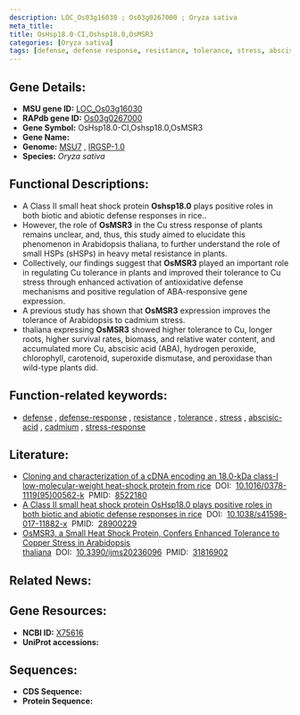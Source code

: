 ```yaml
---
description: LOC_Os03g16030 ; Os03g0267000 ; Oryza sativa
meta_title:
title: OsHsp18.0-CI,Oshsp18.0,OsMSR3
categories: [Oryza sativa]
tags: [defense, defense response, resistance, tolerance, stress, abscisic acid, cadmium, stress response]
---
```


## Gene Details:
- **MSU gene ID:** [LOC_Os03g16030](http://rice.uga.edu/cgi-bin/ORF_infopage.cgi?orf=LOC_Os03g16030)  
- **RAPdb gene ID:** [Os03g0267000](https://rapdb.dna.affrc.go.jp/locus/?name=Os03g0267000)  
- **Gene Symbol:** OsHsp18.0-CI,Oshsp18.0,OsMSR3
- **Gene Name:**
- **Genome:**  [MSU7](http://rice.uga.edu/)&nbsp;,&nbsp;[IRGSP-1.0](https://rapdb.dna.affrc.go.jp/download/irgsp1.html)
- **Species:** *Oryza sativa*

## Functional Descriptions:
   - A Class II small heat shock protein **Oshsp18.0** plays positive roles in both biotic and abiotic defense responses in rice..
   - However, the role of **OsMSR3** in the Cu stress response of plants remains unclear, and, thus, this study aimed to elucidate this phenomenon in Arabidopsis thaliana, to further understand the role of small HSPs (sHSPs) in heavy metal resistance in plants.
   - Collectively, our findings suggest that **OsMSR3** played an important role in regulating Cu tolerance in plants and improved their tolerance to Cu stress through enhanced activation of antioxidative defense mechanisms and positive regulation of ABA-responsive gene expression.
   - A previous study has shown that **OsMSR3** expression improves the tolerance of Arabidopsis to cadmium stress.
   - thaliana expressing **OsMSR3** showed higher tolerance to Cu, longer roots, higher survival rates, biomass, and relative water content, and accumulated more Cu, abscisic acid (ABA), hydrogen peroxide, chlorophyll, carotenoid, superoxide dismutase, and peroxidase than wild-type plants did.

## Function-related keywords:
   - [defense](/tags/defense/)&nbsp;,&nbsp;[defense-response](/tags/defense-response/)&nbsp;,&nbsp;[resistance](/tags/resistance/)&nbsp;,&nbsp;[tolerance](/tags/tolerance/)&nbsp;,&nbsp;[stress](/tags/stress/)&nbsp;,&nbsp;[abscisic-acid](/tags/abscisic-acid/)&nbsp;,&nbsp;[cadmium](/tags/cadmium/)&nbsp;,&nbsp;[stress-response](/tags/stress-response/)

## Literature:
   - [Cloning and characterization of a cDNA encoding an 18.0-kDa class-I low-molecular-weight heat-shock protein from rice](https://www.doi.org/10.1016/0378-1119(95)00562-k)&nbsp;&nbsp;DOI:&nbsp;&nbsp;[10.1016/0378-1119(95)00562-k](https://www.doi.org/10.1016/0378-1119(95)00562-k)&nbsp;&nbsp;PMID:&nbsp;&nbsp;[8522180](https://pubmed.ncbi.nlm.nih.gov/8522180/)
   - [A Class II small heat shock protein OsHsp18.0 plays positive roles in both biotic and abiotic defense responses in rice](https://www.doi.org/10.1038/s41598-017-11882-x)&nbsp;&nbsp;DOI:&nbsp;&nbsp;[10.1038/s41598-017-11882-x](https://www.doi.org/10.1038/s41598-017-11882-x)&nbsp;&nbsp;PMID:&nbsp;&nbsp;[28900229](https://pubmed.ncbi.nlm.nih.gov/28900229/)
   - [OsMSR3, a Small Heat Shock Protein, Confers Enhanced Tolerance to Copper Stress in Arabidopsis thaliana](https://www.doi.org/10.3390/ijms20236096)&nbsp;&nbsp;DOI:&nbsp;&nbsp;[10.3390/ijms20236096](https://www.doi.org/10.3390/ijms20236096)&nbsp;&nbsp;PMID:&nbsp;&nbsp;[31816902](https://pubmed.ncbi.nlm.nih.gov/31816902/)

## Related News:

## Gene Resources:
- **NCBI ID:**  [X75616](http://www.ncbi.nlm.nih.gov/nuccore/X75616)
- **UniProt accessions:** [](https://www.uniprot.org/uniprotkb//entry)

## Sequences:
- **CDS Sequence:**
- **Protein Sequence:**
